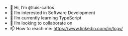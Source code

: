 - 👋 Hi, I’m @luis-carlos
- 👀 I’m interested in Software Development
- 🌱 I’m currently learning TypeScript
- 💞️ I’m looking to collaborate on 
- 📫 How to reach me: https://www.linkedin.com/in/lcgv/

<!---
luis-carlos/luis-carlos is a ✨ special ✨ repository because its `README.md` (this file) appears on your GitHub profile.
You can click the Preview link to take a look at your changes.
--->
